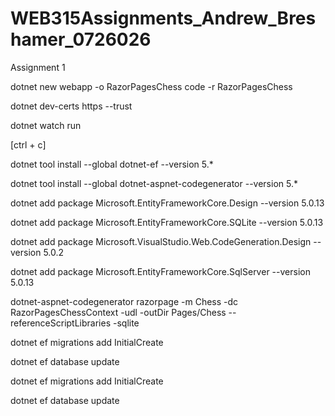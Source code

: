 # WEB315Assignments_Andrew_Breshamer_0726026
Assignment 1

dotnet new webapp -o RazorPagesChess code -r RazorPagesChess

dotnet dev-certs https --trust

dotnet watch run

[ctrl + c]

dotnet tool install --global dotnet-ef --version 5.*

dotnet tool install --global dotnet-aspnet-codegenerator --version 5.*

dotnet add package Microsoft.EntityFrameworkCore.Design --version 5.0.13

dotnet add package Microsoft.EntityFrameworkCore.SQLite --version 5.0.13

dotnet add package Microsoft.VisualStudio.Web.CodeGeneration.Design --version 5.0.2

dotnet add package Microsoft.EntityFrameworkCore.SqlServer --version 5.0.13

dotnet-aspnet-codegenerator razorpage -m Chess -dc RazorPagesChessContext -udl -outDir Pages/Chess --referenceScriptLibraries -sqlite

dotnet ef migrations add InitialCreate

dotnet ef database update

dotnet ef migrations add InitialCreate

dotnet ef database update
